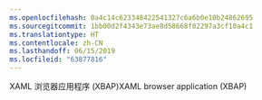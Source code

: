 ```yaml
---
ms.openlocfilehash: 0a4c14c623348422541327c6a6b0e10b24862695
ms.sourcegitcommit: 1bb00d2f4343e73ae8d58668f02297a3cf10a4c1
ms.translationtype: HT
ms.contentlocale: zh-CN
ms.lasthandoff: 06/15/2019
ms.locfileid: "63877816"
---
```

<span data-ttu-id="f18ed-101">XAML 浏览器应用程序 (XBAP)</span><span class="sxs-lookup"><span data-stu-id="f18ed-101">XAML browser application (XBAP)</span></span>